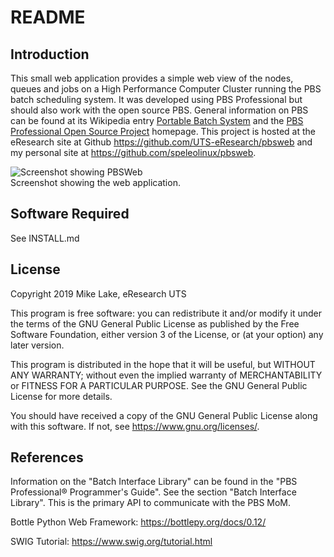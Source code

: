 # README

## Introduction

This small web application provides a simple web view of the nodes, queues and jobs 
on a High Performance Computer Cluster running the PBS batch scheduling system.
It was developed using PBS Professional but should also work with the open source PBS.
General information on PBS can be found at its Wikipedia entry 
[Portable Batch System](https://en.wikipedia.org/wiki/Portable_Batch_System) and the 
[PBS Professional Open Source Project](https://www.pbspro.org) homepage.
This project is hosted at the eResearch site at Github <https://github.com/UTS-eResearch/pbsweb>
and my personal site at <https://github.com/speleolinux/pbsweb>.

![Screenshot showing PBSWeb](pbsweb_screenshot.png)  
Screenshot showing the web application.

## Software Required

See INSTALL.md

## License

Copyright 2019 Mike Lake, eResearch UTS

This program is free software: you can redistribute it and/or modify it under
the terms of the GNU General Public License as published by the Free Software 
Foundation, either version 3 of the License, or (at your option) any later version.

This program is distributed in the hope that it will be useful, but WITHOUT
ANY WARRANTY; without even the implied warranty of MERCHANTABILITY or FITNESS 
FOR A PARTICULAR PURPOSE. See the GNU General Public License for more details.

You should have received a copy of the GNU General Public License along with
this software. If not, see https://www.gnu.org/licenses/.

## References

Information on the "Batch Interface Library" can be found in the 
"PBS Professional® Programmer's Guide". See the section "Batch Interface Library". 
This is the primary API to communicate with the PBS MoM. 

Bottle Python Web Framework: <https://bottlepy.org/docs/0.12/>

SWIG Tutorial: <https://www.swig.org/tutorial.html>


